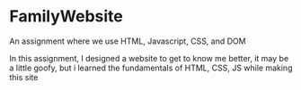 # FamilyWebsite
An assignment where we use HTML, Javascript, CSS, and DOM

In this assignment, I designed a website to get to know me better, it may be a little goofy, but i learned the fundamentals of HTML, CSS, JS while making this site
